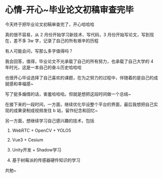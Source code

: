 # 心情-开心~毕业论文初稿审查完毕

今天终于把毕业论文初稿审查完了，开心哈哈哈

真的很不容易，从 2 月份开始学习新技术、写代码，3 月份开始写论文，写到现在，差不多 3w 字，记录了自己的所有艰辛的历程

有人可能会问，写那么多字值得吗？

我会回答，值得，毕业论文不光承载了自己的所有努力，也承载了自己大学的 4 年时光，这是一本自己的奋斗历史哈哈哈

也很开心毕设选择了自己喜欢的课题，在为之努力的过程中，伴随着的是自己的成就感和幸福感~

写了挺多煽情的话，害羞哈哈哈。但就是想把这段时间做一个总结~

在接下来的一段时间，一方面，继续优化毕设整个平台的界面，最后我想把自己实现的成果录制成视频发往 b 站，留作纪念和回忆~

另一方面，想继续学习自己感兴趣的技术，包括

1. WebRTC + OpenCV + YOLO5

2. Vue3 + Cesium

3. Unity开发 + Shadow学习

4. 基于树莓派的传感器硬件知识的学习

共勉~
